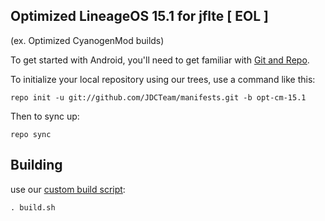 
Optimized LineageOS 15.1 for jflte [ EOL ]
---------------
(ex. Optimized CyanogenMod builds)

To get started with Android, you'll need to get
familiar with [Git and Repo](http://source.android.com/source/using-repo.html).

To initialize your local repository using our trees, use a command like this:

    repo init -u git://github.com/JDCTeam/manifests.git -b opt-cm-15.1

Then to sync up:

    repo sync

Building
---------------


use our [custom build script](https://github.com/JDCTeam/android_vendor_jdc/blob/opt-cm-15.1/build.sh):

    . build.sh

